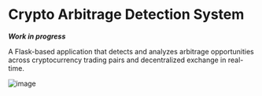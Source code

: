 # Crypto Arbitrage Detection System

***Work in progress***

A Flask-based application that detects and analyzes arbitrage opportunities across cryptocurrency trading pairs and decentralized exchange in real-time. 

![image](https://github.com/user-attachments/assets/ddd975d6-6b0d-4049-87e2-e670713be36d)








